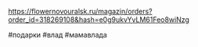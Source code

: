

https://flowernovouralsk.ru/magazin/orders?order_id=318269108&hash=e0g9ukvYvLM61Feo8wiNzg

#подарки #влад #мамавлада 